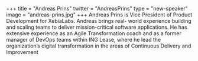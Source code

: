 +++
title = "Andreas Prins"
twitter = "AndreasPrins"
type = "new-speaker"
image = "andreas-prins.jpg"
+++
Andreas Prins is Vice President of Product Development for XebiaLabs. Andreas brings real- world experience building and scaling teams to deliver mission-critical software applications. He has extensive experience as an Agile Transformation coach and as a former manager of DevOps teams within ING Lease, where he lead the organization’s digital transformation in the areas of Continuous Delivery and Improvement